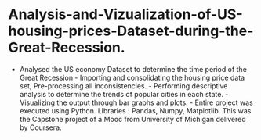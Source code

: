 # Analysis-and-Vizualization-of-US-housing-prices-Dataset-during-the-Great-Recession.
- Analysed the US economy Dataset to determine the time period of the Great Recession - Importing and consolidating the housing price data set, Pre-processing all inconsistencies. - Performing descriptive analysis to determine the trends of popular cities in each state. - Visualizing the output through bar graphs and plots.  - Entire project was executed using Python.  Libraries : Pandas, Numpy, Matplotlib.  This was the Capstone project of a Mooc from University of Michigan delivered by Coursera.
